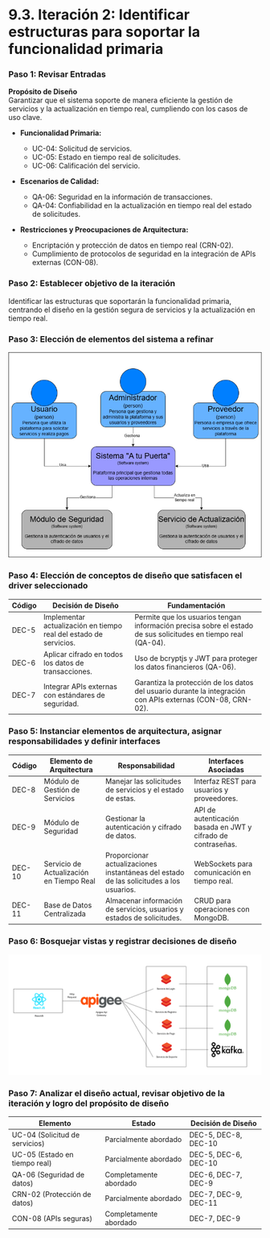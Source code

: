 # 9.3. Iteración 2: Identificar estructuras para soportar la funcionalidad primaria

### Paso 1: Revisar Entradas
**Propósito de Diseño**  
Garantizar que el sistema soporte de manera eficiente la gestión de servicios y la actualización en tiempo real, cumpliendo con los casos de uso clave.

- **Funcionalidad Primaria:**
  - UC-04: Solicitud de servicios.
  - UC-05: Estado en tiempo real de solicitudes.
  - UC-06: Calificación del servicio.

- **Escenarios de Calidad:**
  - QA-06: Seguridad en la información de transacciones.
  - QA-04: Confiabilidad en la actualización en tiempo real del estado de solicitudes.

- **Restricciones y Preocupaciones de Arquitectura:**
  - Encriptación y protección de datos en tiempo real (CRN-02).
  - Cumplimiento de protocolos de seguridad en la integración de APIs externas (CON-08).

### Paso 2: Establecer objetivo de la iteración
Identificar las estructuras que soportarán la funcionalidad primaria, centrando el diseño en la gestión segura de servicios y la actualización en tiempo real.

### Paso 3: Elección de elementos del sistema a refinar

![Diagrama de contexto](C4.png)

### Paso 4: Elección de conceptos de diseño que satisfacen el driver seleccionado
| Código | Decisión de Diseño                                              | Fundamentación                                                                                                 |
|--------|------------------------------------------------------------------|---------------------------------------------------------------------------------------------------------------|
| DEC-5  | Implementar actualización en tiempo real del estado de servicios.| Permite que los usuarios tengan información precisa sobre el estado de sus solicitudes en tiempo real (QA-04). |
| DEC-6  | Aplicar cifrado en todos los datos de transacciones.            | Uso de bcryptjs y JWT para proteger los datos financieros (QA-06).                                             |
| DEC-7  | Integrar APIs externas con estándares de seguridad.             | Garantiza la protección de los datos del usuario durante la integración con APIs externas (CON-08, CRN-02).    |

### Paso 5: Instanciar elementos de arquitectura, asignar responsabilidades y definir interfaces
| Código | Elemento de Arquitectura                  | Responsabilidad                                                                               | Interfaces Asociadas                                          |
|--------|-------------------------------------------|---------------------------------------------------------------------------------------------|---------------------------------------------------------------|
| DEC-8   | Módulo de Gestión de Servicios           | Manejar las solicitudes de servicios y el estado de estas.                                  | Interfaz REST para usuarios y proveedores.                    |
| DEC-9   | Módulo de Seguridad                      | Gestionar la autenticación y cifrado de datos.                                              | API de autenticación basada en JWT y cifrado de contraseñas.  |
| DEC-10   | Servicio de Actualización en Tiempo Real | Proporcionar actualizaciones instantáneas del estado de las solicitudes a los usuarios.     | WebSockets para comunicación en tiempo real.                  |
| DEC-11   | Base de Datos Centralizada               | Almacenar información de servicios, usuarios y estados de solicitudes.                     | CRUD para operaciones con MongoDB.                            |

### Paso 6: Bosquejar vistas y registrar decisiones de diseño

![Mapeo de Componentes](Mapeo.png)

### Paso 7: Analizar el diseño actual, revisar objetivo de la iteración y logro del propósito de diseño
| Elemento                        | Estado                     | Decisión de Diseño |
|---------------------------------|----------------------------|--------------------|
| UC-04 (Solicitud de servicios)  | Parcialmente abordado     | DEC-5, DEC-8, DEC-10|
| UC-05 (Estado en tiempo real)   | Parcialmente abordado     | DEC-5, DEC-6, DEC-10|
| QA-06 (Seguridad de datos)      | Completamente abordado     | DEC-6, DEC-7, DEC-9|
| CRN-02 (Protección de datos)    | Parcialmente abordado      | DEC-7, DEC-9, DEC-11|
| CON-08 (APIs seguras)           | Completamente abordado     | DEC-7, DEC-9 |
